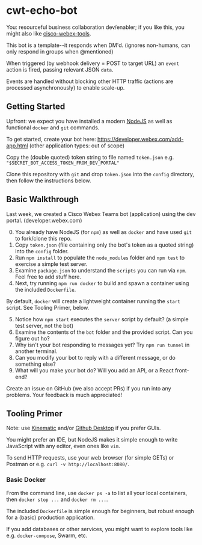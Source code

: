 # cwt-echo-bot

You: resourceful business collaboration dev/enabler; if you like this, you might also like [cisco-webex-tools](https://www.npmjs.com/package/cisco-webex-tools).

This bot is a template--it responds when DM'd. (ignores non-humans, can only respond in groups when @mentioned)

When triggered (by webhook delivery = POST to target URL) an `event` action is fired, passing relevant JSON `data`.

Events are handled without blocking other HTTP traffic (actions are processed asynchronously) to enable scale-up.

## Getting Started

Upfront: we expect you have installed a modern [NodeJS](https://nodejs.org) as well as functional `docker` and `git` commands.

To get started, create your bot here: https://developer.webex.com/add-app.html (other application types: out of scope)

Copy the (double quoted) token string to file named `token.json` e.g. `"$SECRET_BOT_ACCESS_TOKEN_FROM_DEV_PORTAL"`

Clone this repository with `git` and drop `token.json` into the `config` directory, then follow the instructions below.

## Basic Walkthrough

Last week, we created a Cisco Webex Teams bot (application) using the dev portal. (developer.webex.com)

0. You already have NodeJS (for `npm`) as well as `docker` and have used `git` to fork/clone this repo.
1. Copy `token.json` (file containing only the bot's token as a quoted string) into the `config` folder.
2. Run `npm install` to populate the `node_modules` folder and `npm test` to exercise a simple test server.
3. Examine `package.json` to understand the `scripts` you can run via `npm`. Feel free to add stuff here.
4. Next, try running `npm run docker` to build and spawn a container using the included `Dockerfile`.

By default, `docker` will create a lightweight container running the `start` script. See Tooling Primer, below.

5. Notice how `npm start` executes the `server` script by default? (a simple test server, not the bot)
6. Examine the contents of the `bot` folder and the provided script. Can you figure out ho?
7. Why isn't your bot responding to messages yet? Try `npm run tunnel` in another terminal.
8. Can you modify your bot to reply with a different message, or do something else?
9. What will you make your bot do? Will you add an API, or a React front-end?

Create an issue on GitHub (we also accept PRs) if you run into any problems. Your feedback is much appreciated!

## Tooling Primer

Note: use [Kinematic](https://kitematic.com) and/or [Github Desktop](https://desktop.github.com/) if you prefer GUIs.

You might prefer an IDE, but NodeJS makes it simple enough to write JavaScript with any editor, even ones like `vim`.

To send HTTP requests, use your web browser (for simple GETs) or Postman or e.g. `curl -v http://localhost:8080/`.

### Basic Docker

From the command line, use `docker ps -a` to list all your local containers, then `docker stop ...` and `docker rm ...`.

The included `Dockerfile` is simple enough for beginners, but robust enough for a (basic) production application.

If you add databases or other services, you might want to explore tools like e.g. `docker-compose`, Swarm, etc.
